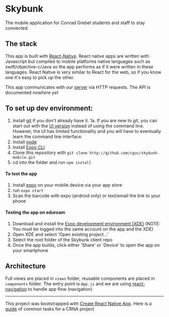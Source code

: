 # Skybunk

The mobile application for Conrad Grebel students and staff to stay connected.

## The stack
This app is built with [React-Native](https://facebook.github.io/react-native/). React native apps are written with Javascript but compiled to mobile platforms native languages such as swift/objective-c/Java so the app performs as if it were written in these languages. React Native is very similar to React for the web, so if you know one it's easy to pick up the other.

This app communicates with our [server](https://github.com/cguc/skybunk-server) via HTTP requests. The API is documented _nowhere yet_

## To set up dev environment:
1. Install [git](https://git-scm.com/book/en/v2/Getting-Started-Installing-Git) if you don't already have it.
1a. If you are new to git, you can start out with the [UI version](https://desktop.github.com/) instead of using the command line. However, the UI has limited functionality and you will have to eventually learn the command line interface.
2. Install [node](https://nodejs.org/en/)
3. Install [Expo CLI](https://expo.io/tools#cli)
3. Clone this repository with `git clone http://github.com/cguc/skybunk-mobile.git`
4. cd into the folder and run `npm install`

#### To test the app
1. Install [expo](https://expo.io/) on your mobile device via your app store
2. run `expo start`
3. Scan the barcode with expo (android only) or text/email the link to your phone

#### Testing the app on eduroam
1. Download and install the [Expo development environment (XDE)](https://github.com/expo/xde) (NOTE: You must be logged into the same account on the app and the XDE)
2. Open XDE and select 'Open existing project...'
3. Select the root folder of the Skybunk client repo
4. Once the app builds, click either 'Share' or 'Device' to open the app on your smartphone

## Architecture
Full views are placed in `views` folder, reusable components are placed in `components` folder. The entry point is `App.js` and we are using [react-navigation](https://reactnavigation.org/) to handle app flow (navigation)
___

This project was bootstrapped with [Create React Native App](https://github.com/react-community/create-react-native-app). Here is a [guide](https://github.com/react-community/create-react-native-app/blob/master/react-native-scripts/template/README.md) of common tasks for a CRNA project
